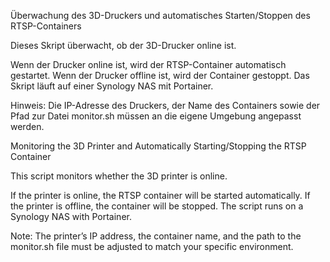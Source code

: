 Überwachung des 3D-Druckers und automatisches Starten/Stoppen des RTSP-Containers

Dieses Skript überwacht, ob der 3D-Drucker online ist.

Wenn der Drucker online ist, wird der RTSP-Container automatisch gestartet.
Wenn der Drucker offline ist, wird der Container gestoppt.
Das Skript läuft auf einer Synology NAS mit Portainer.

Hinweis:
Die IP-Adresse des Druckers, der Name des Containers sowie der Pfad zur Datei monitor.sh müssen an die eigene Umgebung angepasst werden.



Monitoring the 3D Printer and Automatically Starting/Stopping the RTSP Container

This script monitors whether the 3D printer is online.

If the printer is online, the RTSP container will be started automatically.
If the printer is offline, the container will be stopped.
The script runs on a Synology NAS with Portainer.

Note:
The printer’s IP address, the container name, and the path to the monitor.sh file must be adjusted to match your specific environment.
